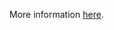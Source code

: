 More information [here](https://docs.prismacloud.io/en/enterprise-edition/policy-reference/kubernetes-policies/kubernetes-policy-index/ensure-that-the-kubelet-https-argument-is-set-to-true).
